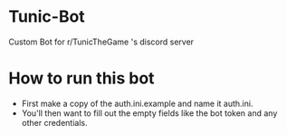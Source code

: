 # Tunic-Bot
Custom Bot for r/TunicTheGame 's discord server


# How to run this bot
* First make a copy of the auth.ini.example and name it auth.ini.
* You'll then want to fill out the empty fields like the bot token and any other credentials.
